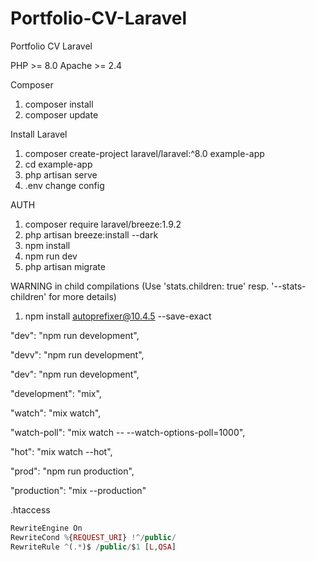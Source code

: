 # Portfolio-CV-Laravel

Portfolio CV Laravel

PHP >= 8.0
Apache >= 2.4

Composer

1. composer install
2. composer update

Install Laravel

1. composer create-project laravel/laravel:^8.0 example-app
2. cd example-app
3. php artisan serve
4. .env change config

AUTH

1. composer require laravel/breeze:1.9.2
2. php artisan breeze:install --dark
3. npm install
4. npm run dev
5. php artisan migrate

WARNING in child compilations (Use 'stats.children: true' resp. '--stats-children' for more details)

1. npm install autoprefixer@10.4.5 --save-exact

"dev": "npm run development",

"devv": "npm run development",

"dev": "npm run development",

"development": "mix",

"watch": "mix watch",

"watch-poll": "mix watch -- --watch-options-poll=1000",

"hot": "mix watch --hot",

"prod": "npm run production",

"production": "mix --production"

.htaccess

```php
RewriteEngine On
RewriteCond %{REQUEST_URI} !^/public/
RewriteRule ^(.*)$ /public/$1 [L,QSA]
```
